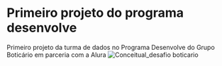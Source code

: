 # Primeiro projeto do programa desenvolve
Primeiro projeto da turma de dados no Programa Desenvolve do Grupo Boticário em parceria com a Alura
![Conceitual_desafio boticario](https://github.com/ericmartins1929/Primeiro-Projeto-do-Programa-Desenvolve-/assets/140113430/c2cedea0-dc0e-4f76-827d-084f339b90c5)
